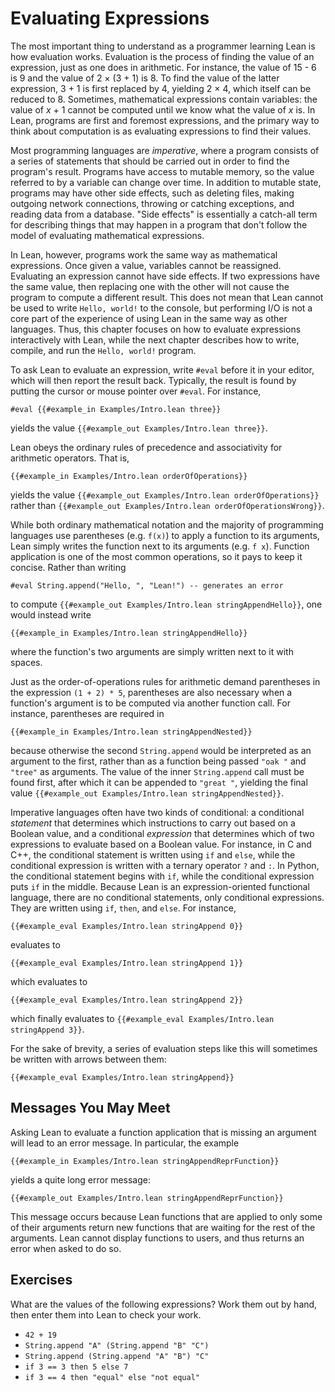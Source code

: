 # Evaluating Expressions

The most important thing to understand as a programmer learning Lean
is how evaluation works. Evaluation is the process of finding the
value of an expression, just as one does in arithmetic. For instance,
the value of 15 - 6 is 9 and the value of 2 × (3 + 1) is 8.
To find the value of the latter expression, 3 + 1 is first replaced by 4, yielding 2 × 4, which itself can be reduced to 8.
Sometimes, mathematical expressions contain variables: the value of _x_ + 1 cannot be computed until we know what the value of _x_ is.
In Lean, programs are first and foremost expressions, and the primary way to think about computation is as evaluating expressions to find their values.

Most programming languages are _imperative_, where a program consists
of a series of statements that should be carried out in order to find
the program's result. Programs have access to mutable memory, so the
value referred to by a variable can change over time. In addition to mutable state, programs may have other side
effects, such as deleting files, making outgoing network connections,
throwing or catching exceptions, and reading data from a
database. "Side effects" is essentially a catch-all term for
describing things that may happen in a program that don't follow the
model of evaluating mathematical expressions.

In Lean, however, programs work the same way as mathematical
expressions. Once given a value, variables cannot be reassigned. Evaluating an expression cannot have side effects. If two
expressions have the same value, then replacing one with the other
will not cause the program to compute a different result. This does
not mean that Lean cannot be used to write `Hello, world!` to the
console, but performing I/O is not a core part of the experience of
using Lean in the same way as other languages. Thus, this chapter focuses on how to
evaluate expressions interactively with Lean, while the next chapter
describes how to write, compile, and run the `Hello, world!` program.

To ask Lean to evaluate an expression, write `#eval` before it in your
editor, which will then report the result back. Typically, the result
is found by putting the cursor or mouse pointer over `#eval`. For
instance,

```lean
#eval {{#example_in Examples/Intro.lean three}}
```
yields the value `{{#example_out Examples/Intro.lean three}}`.

Lean obeys the ordinary rules of precedence and associativity for
arithmetic operators. That is,

```lean
{{#example_in Examples/Intro.lean orderOfOperations}}
```
yields the value `{{#example_out Examples/Intro.lean orderOfOperations}}` rather than
`{{#example_out Examples/Intro.lean orderOfOperationsWrong}}`.


While both ordinary mathematical notation and the majority of
programming languages use parentheses (e.g. `f(x)`) to apply a function to its
arguments, Lean simply writes the function next to its
arguments (e.g. `f x`). Function application is one of the most common operations,
so it pays to keep it concise. Rather than writing
```lean
#eval String.append("Hello, ", "Lean!") -- generates an error
```
to compute `{{#example_out Examples/Intro.lean stringAppendHello}}`,
one would instead write
``` Lean
{{#example_in Examples/Intro.lean stringAppendHello}}
```
where the function's two arguments are simply written next to
it with spaces.

Just as the order-of-operations rules for arithmetic demand
parentheses in the expression `(1 + 2) * 5`, parentheses are also
necessary when a function's argument is to be computed via another
function call. For instance, parentheses are required in
``` Lean
{{#example_in Examples/Intro.lean stringAppendNested}}
```
because otherwise the second `String.append` would be interpreted as
an argument to the first, rather than as a function being passed
`"oak "` and `"tree"` as arguments. The value of the inner `String.append`
call must be found first, after which it can be appended to `"great "`,
yielding the final value `{{#example_out Examples/Intro.lean stringAppendNested}}`.

Imperative languages often have two kinds of conditional: a
conditional _statement_ that determines which instructions to carry
out based on a Boolean value, and a conditional _expression_ that
determines which of two expressions to evaluate based on a Boolean
value. For instance, in C and C++, the conditional statement is
written using `if` and `else`, while the conditional expression is
written with a ternary operator `?` and `:`. In Python, the
conditional statement begins with `if`, while the conditional
expression puts `if` in the middle.
Because Lean is an expression-oriented functional language, there are no conditional statements, only conditional expressions.
They are written using `if`, `then`, and `else`. For
instance,
``` Lean
{{#example_eval Examples/Intro.lean stringAppend 0}}
```
evaluates to
``` Lean
{{#example_eval Examples/Intro.lean stringAppend 1}}
```
which evaluates to
```lean
{{#example_eval Examples/Intro.lean stringAppend 2}}
```
which finally evaluates to `{{#example_eval Examples/Intro.lean stringAppend 3}}`.

For the sake of brevity, a series of evaluation steps like this will sometimes be written with arrows between them:
```lean
{{#example_eval Examples/Intro.lean stringAppend}}
```

## Messages You May Meet

Asking Lean to evaluate a function application that is missing an argument will lead to an error message.
In particular, the example
```lean
{{#example_in Examples/Intro.lean stringAppendReprFunction}}
```
yields a quite long error message:
```output error
{{#example_out Examples/Intro.lean stringAppendReprFunction}}
```

This message occurs because Lean functions that are applied to only some of their arguments return new functions that are waiting for the rest of the arguments.
Lean cannot display functions to users, and thus returns an error when asked to do so.


## Exercises

What are the values of the following expressions? Work them out by hand,
then enter them into Lean to check your work.

 * `42 + 19`
 * `String.append "A" (String.append "B" "C")`
 * `String.append (String.append "A" "B") "C"`
 * `if 3 == 3 then 5 else 7`
 * `if 3 == 4 then "equal" else "not equal"`
